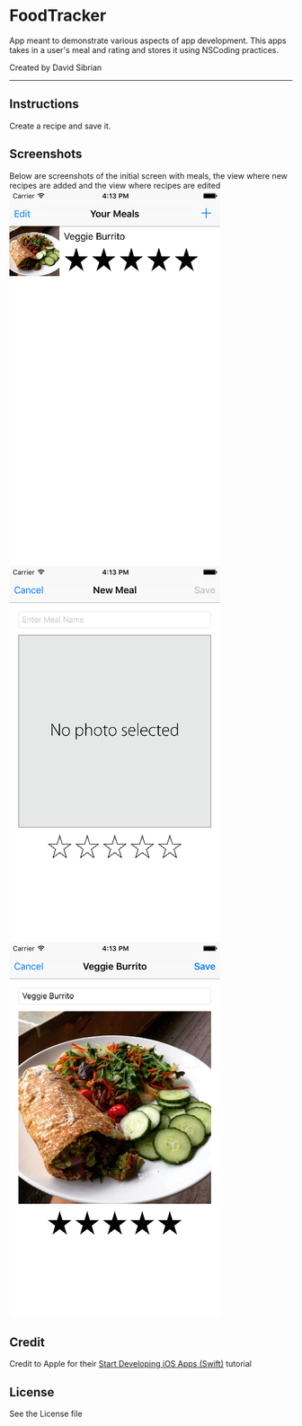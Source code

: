 # FoodTracker
App meant to demonstrate various aspects of app development. This apps takes in a user's meal and rating and stores it using NSCoding practices. 

Created by David Sibrian
- - - -
## Instructions
Create a recipe and save it.  

## Screenshots
Below are screenshots of the initial screen with meals, the view where new recipes are added and the view where recipes are edited<br>
![alt tag](https://github.com/David-Sibrian08/FoodTracker/blob/master/Screenshots/MealsTableView.png?raw=true)
![alt tag](https://github.com/David-Sibrian08/FoodTracker/blob/master/Screenshots/AddingNewMealView.png?raw=true)
![alt tag](https://github.com/David-Sibrian08/FoodTracker/blob/master/Screenshots/EditingExistingMealView.png?raw=true)

## Credit
Credit to Apple for their [Start Developing iOS Apps (Swift)](https://developer.apple.com/library/content/referencelibrary/GettingStarted/DevelopiOSAppsSwift/#//apple_ref/doc/uid/TP40015214-CH2-SW1) tutorial

## License
See the License file
